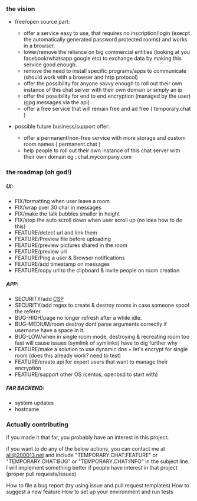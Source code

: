 ### the vision

- free/open source part:
  - offer a service easy to use, that requires no inscription/login (execpt the automatically generated password protected rooms) and works in a browser.
  - lower/remove the reliance on  big commercial entities (looking at you facebook/whatsapp google etc) to exchange data by making this service good enough.
  - remove the need to install specific programs/apps to communicate (should work with a browser and http protocol) 
  - offer the possibility for anyone savvy enough to roll out their own instance of this chat server with their own domain or simply an ip
  - offer the possibility for end to end encryption (managed by the user) (gpg messages via the api)
  - offer a free service that will remain free and ad free ( temporary.chat )

- possible future business/support offer:
  - offer a permanent/non-free service with more storage and custom room names ( permanent.chat )
  - help people to roll out their own instance of this chat server with their own domain eg : chat.mycompany.com

### the roadmap (oh god!)

##### UI:
- FIX/formatting when user leave a room
- FIX/wrap over 30 char in messages
- FIX/make the talk bubbles smaller in height
- FIX/stop the auto scroll down when user scroll up (no idea how to do this)
- FEATURE/detect url and link them
- FEATURE/Preview file before uploading
- FEATURE/preview pictures shared in the room
- FEATURE/preview url 
- FEATURE/Ping a user & Browser notifications
- FEATURE/add timestamp on messages
- FEATURE/copy url to the clipboard & invite people on room creation
##### APP:
- SECURITY/add [CSP](https://developer.mozilla.org/en-US/docs/Web/HTTP/CSP)
- SECURITY/add regex to create & destroy rooms in case someone spoof the referer. 
- BUG-HIGH/page no longer refresh after a while idle.
- BUG-MEDIUM/room destroy dont parse arguments correctly if username have a space in it.
- BUG-LOW/when in single room mode, destroying & recreating room too fast will cause issues (symlink of symlinks) have to dig further why 
- FEATURE/make a solution to use dynamic dns + let's encrypt for single room (does this already work? need to test) 
- FEATURE/create api for expert users that want to manage their encryption
- FEATURE/support other OS (centos, openbsd to start with)
##### FAR BACKEND:
- system updates
- hostname


### Actually contributing

if you made it that far, you probably have an interest in this project.

if you want to do any of the below actions, you can contact me at <all@200013.net> and include "TEMPORARY.CHAT:FEATURE" or "TEMPORARY.CHAT:BUG" or "TEMPORARY.CHAT:INFO" in the subject line. I will implement something better if people have interest in that project (proper pull requests/issues)

How to file a bug report (try using issue and pull request templates)
How to suggest a new feature
How to set up your environment and run tests
